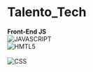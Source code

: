 # Talento_Tech

<b>Front-End JS</b>
<br>
![JAVASCRIPT](https://img.shields.io/badge/JavaScript-F7DF1E?style=for-the-badge&logo=javascript&logoColor=black)
<br>
![HMTL5](https://img.shields.io/badge/HTML5-E34F26?style=for-the-badge&logo=html5&logoColor=white)	
<br>
![CSS](https://img.shields.io/badge/CSS3-1572B6?style=for-the-badge&logo=css3&logoColor=white)
